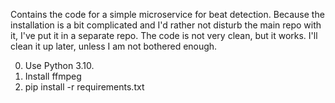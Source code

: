 Contains the code for a simple microservice for beat detection. Because the installation is a bit complicated and I'd rather not disturb the main repo with it, I've put it in a separate repo. The code is not very clean, but it works. I'll clean it up later, unless I am not bothered enough.

0. Use Python 3.10.
1. Install ffmpeg
2. pip install -r requirements.txt
